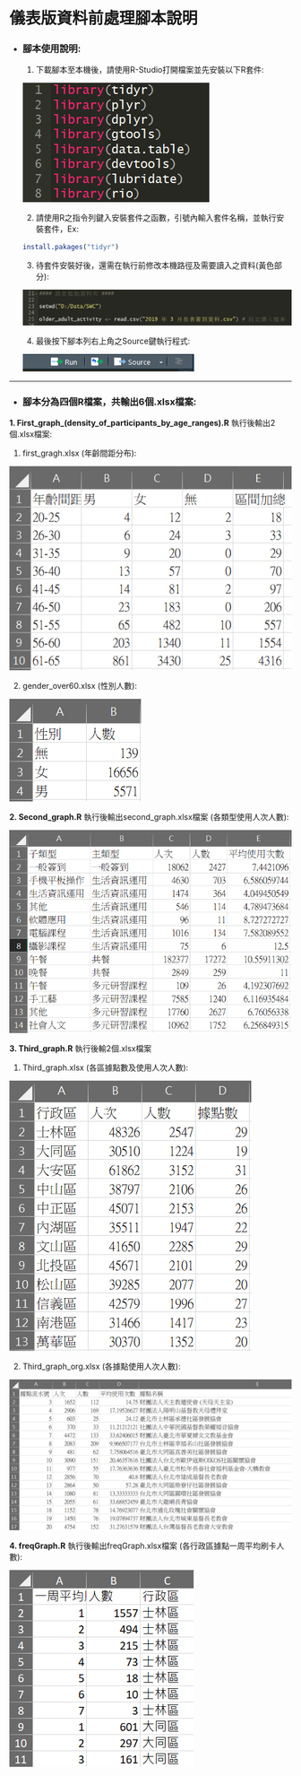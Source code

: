 # 儀表版資料前處理腳本說明

- ### 腳本使用說明:
	1. 下載腳本至本機後，請使用R-Studio打開檔案並先安裝以下R套件:
	
	![](./img/packages_install.png)
	
	2. 請使用R之指令列鍵入安裝套件之函數，引號內輸入套件名稱，並執行安裝套件，Ex:
	
	```R
	install.pakages("tidyr")
	```
	
	3. 待套件安裝好後，還需在執行前修改本機路徑及需要讀入之資料(黃色部分):
	
	![](./img/setwd.png)
	
	4. 最後按下腳本列右上角之Source鍵執行程式:
	
	![](./img/run.png)

------

- ### 腳本分為四個R檔案，共輸出6個.xlsx檔案:

**1. First_graph_(density_of_participants_by_age_ranges).R**
執行後輸出2個.xlsx檔案:
1. first_gragh.xlsx (年齡間距分布):

![](./img/fg.png)

2. gender_over60.xlsx (性別人數):

![](./img/genderover60.png)

**2. Second_graph.R**
執行後輸出second_graph.xlsx檔案 (各類型使用人次人數): 

![](./img/sg.png)
	
**3. Third_graph.R**
執行後輸2個.xlsx檔案
1. Third_graph.xlsx (各區據點數及使用人次人數):

![](./img/tg.png)

2. Third_graph_org.xlsx (各據點使用人次人數):	

![](./img/tg2.png)

**4. freqGraph.R**
執行後輸出freqGraph.xlsx檔案 (各行政區據點一周平均刷卡人數): 

![](./img/freq.png)
